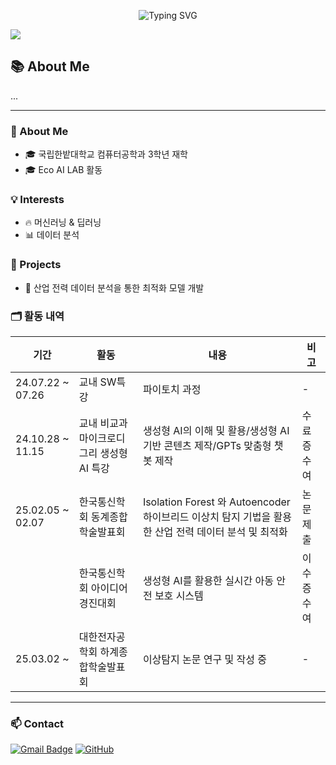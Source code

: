 <p align="center">
  <img src="https://readme-typing-svg.herokuapp.com?size=50&duration=4000&color=FF7EB3&center=true&vCenter=true&width=600&height=100&lines=Hello!+I'm+Junseong👋" alt="Typing SVG">
</p>


<img src="https://capsule-render.vercel.app/api?type=waving&color=gradient&height=250&section=header&text=Stay%20Curious,%20Keep%20Building%20🚀&fontSize=45" />


## 📚 About Me
...


---

### 🏫 About Me
- 🎓 국립한밭대학교 컴퓨터공학과 3학년 재학
- 🎓 Eco AI LAB 활동
  
### 💡 Interests
- 🔥 머신러닝 & 딥러닝
- 📊 데이터 분석

### 🚀 Projects
- 🔌 산업 전력 데이터 분석을 통한 최적화 모델 개발


### 🗂️ 활동 내역

| 기간       | 활동       | 내용                                  | 비고 |
|------------|------------|----------------------------------------|--------------------------|
| 24.07.22 ~ 07.26 | 교내 SW특강 | 파이토치 과정 | - |
| 24.10.28 ~ 11.15 | 교내 비교과 마이크로디그리 생성형 AI 특강 | 생성형 AI의 이해 및 활용/생성형 AI기반 콘텐츠 제작/GPTs 맞춤형 챗봇 제작 | 수료증 수여 |
| 25.02.05 ~ 02.07 | 한국통신학회 동계종합학술발표회  | Isolation Forest 와 Autoencoder 하이브리드 이상치 탐지 기법을 활용한 산업 전력 데이터 분석 및 최적화 | 논문 제출 |
|  | 한국통신학회 아이디어 경진대회  | 생성형 AI를 활용한 실시간 아동 안전 보호 시스템 | 이수증 수여 |
| 25.03.02 ~  | 대한전자공학회 하계종합학술발표회 | 이상탐지 논문 연구 및 작성 중   | - |


---

### 📫 Contact
[![Gmail Badge](https://img.shields.io/badge/-js03093351@gmail.com-c14438?style=flat&logo=Gmail&logoColor=white)](mailto:js03093351@gmail.com)
[![GitHub](https://img.shields.io/badge/-GitHub-181717?style=flat&logo=github&logoColor=white)](https://github.com/junseong00/)

<!--
**junseong00/junseong00** is a ✨ _special_ ✨ repository because its `README.md` (this file) appears on your GitHub profile.

Here are some ideas to get you started:

- 🔭 I’m currently working on ...
- 🌱 I’m currently learning ...
- 👯 I’m looking to collaborate on ...
- 🤔 I’m looking for help with ...
- 💬 Ask me about ...
- 📫 How to reach me: ...
- 😄 Pronouns: ...
- ⚡ Fun fact: ...
-->
